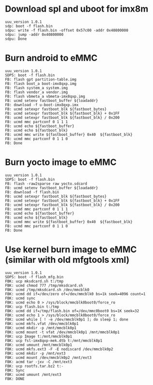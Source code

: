 # Download spl and uboot for imx8m

    uuu_version 1.0.1
    sdp: boot -f flash.bin
    sdpu: write -f flash.bin -offset 0x57c00 -addr 0x40800000
    sdpu: jump -addr 0x40800000
    sdpu: Done

# Burn android to eMMC

    uuu_version 1.0.1
    SDPS: boot -f flash.bin
    FB: flash gpt partition-table.img
    FB: flash boot_a boot-imx8qxp.img
    FB: flash system_a system.img
    FB: flash vendor_a vendor.img
    FB: flash vbmeta_a vbmeta-imx8qxp.img
    FB: ucmd setenv fastboot_buffer ${loadaddr}
    FB: download -f u-boot-imx8qxp.imx
    FB: ucmd setexpr fastboot_blk ${fastboot_bytes}
    FB: ucmd setexpr fastboot_blk ${fastboot_blk} + 0x1FF
    FB: ucmd setexpr fastboot_blk ${fastboot_blk} / 0x200
    FB: ucmd mmc partconf 0 1 1 1
    FB: ucmd echo ${fastboot_buffer}
    FB: ucmd echo ${fastboot_blk}
    FB: ucmd mmc write ${fastboot_buffer} 0x40  ${fastboot_blk}
    FB: ucmd mmc partconf 0 1 1 0
    FB: Done

# Burn yocto image to eMMC
    
    uuu_version 1.0.1
    SDPS: boot -f flash.bin
    FB: flash -raw2sparse raw yocto.sdcard
    FB: ucmd setenv fastboot_buffer ${loadaddr}
    FB: download -f flash.bin
    FB: ucmd setexpr fastboot_blk ${fastboot_bytes}
    FB: ucmd setexpr fastboot_blk ${fastboot_blk} + 0x1FF
    FB: ucmd setexpr fastboot_blk ${fastboot_blk} / 0x200
    FB: ucmd mmc partconf 0 1 1 1
    FB: ucmd echo ${fastboot_buffer}
    FB: ucmd echo ${fastboot_blk}
    FB: ucmd mmc write ${fastboot_buffer} 0x40  ${fastboot_blk}
    FB: ucmd mmc partconf 0 1 1 0
    FB: Done

# Use kernel burn image to eMMC (similar with old mfgtools xml)

    uuu_version 1.0.1
    SDPS: boot -f flash_mfg.bin
    FBK: ucp mksdcard.sh t:/tmp
    FBK: ucmd chmod 777 /tmp/mksdcard.sh
    FBK: ucmd /tmp/mksdcard.sh /dev/mmcblk0
    FBK: ucmd dd if=/dev/zero of=/dev/mmcblk0 bs=1k seek=4096 count=1
    FBK: ucmd sync
    FBK: ucmd echo 0 > /sys/block/mmcblk0boot0/force_ro
    FBK: ucp flash.bin t:/tmp
    FBK: ucmd dd if=/tmp/flash.bin of=/dev/mmc0boot0 bs=1K seek=32
    FBK: ucmd echo 1 > /sys/block/mmcblk0boot0/force_ro
    FBK: ucmd while [ ! -e /dev/mmcblk0p1 ]; do sleep 1; done
    FBK: ucmd mkfs.vfat /dev/mmcblk0p1
    FBK: ucmd mkdir -p /mnt/mmcblk0p1
    FBK: ucmd mount -t vfat /dev/mmcblk0p1 /mnt/mmcblk0p1
    FBK: ucp Image t:/mnt/mmcblk0p1
    FBK: ucp fsl-imx8qxp-mek.dtb t:/mnt/mmcblk0p1
    FBK: ucmd umount /mnt/mmcblk0p1
    FBK: ucmd mkfs.ext3 -F -E nodiscard /dev/mmcblk0p2
    FBK: ucmd mkdir -p /mnt/ext3
    FBK: ucmd mount /dev/mmcblk0p2 /mnt/ext3
    FBK: acmd tar -jxv -C /mnt/ext3
    FBK: ucp rootfs.tar.bz2 t:-
    FBK: Sync
    FBK: ucmd umount /mnt/ext3
    FBK: DONE